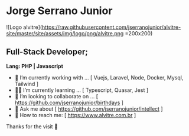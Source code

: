 

# Jorge Serrano Junior

![Logo alvitre](https://raw.githubusercontent.com/jserranojunior/alvitre-site/master/site/assets/img/logo/png/alvitre.png =200x200)

## Full-Stack Developer; 
__Lang: PHP | Javascript__

- :bricks: I’m currently working with ...
[ Vuejs, Laravel, Node, Docker, Mysql, Tailwind ]
- :man_student: I’m currently learning ...
[ Typescript, Quasar, Jest ]
- :mechanical_arm: I’m looking to collaborate on ...
[ https://github.com/jserranojunior/birthdays ]
- 💬 Ask me about
[ https://github.com/jserranojunior/intellect ]
- :email: How to reach me: 
[ https://www.alvitre.com.br ]

Thanks for the visit :blue_heart:
